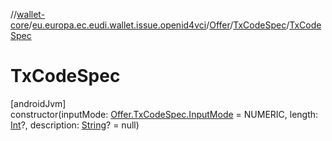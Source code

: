 //[wallet-core](../../../../index.md)/[eu.europa.ec.eudi.wallet.issue.openid4vci](../../index.md)/[Offer](../index.md)/[TxCodeSpec](index.md)/[TxCodeSpec](-tx-code-spec.md)

# TxCodeSpec

[androidJvm]\
constructor(inputMode: [Offer.TxCodeSpec.InputMode](-input-mode/index.md) = NUMERIC,
length: [Int](https://kotlinlang.org/api/latest/jvm/stdlib/kotlin/-int/index.html)?,
description: [String](https://kotlinlang.org/api/latest/jvm/stdlib/kotlin/-string/index.html)? = null)
